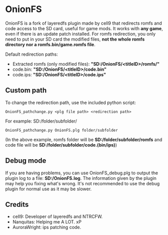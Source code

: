 # OnionFS
OnionFS is a fork of layeredfs plugin made by cell9 that redirects romfs and code access to the SD card, useful for game mods. It works with **any game**, even if there is an update patch installed. For romfs redirection, you only need to put in your SD card the modified files, **not the whole romfs directory nor a romfs.bin/game.romfs file**.

Default redirection paths:
- Extracted romfs (only modified files): **"SD:/OnionFS/\<titleID\>/romfs/"** 
- code.bin: **"SD:/OnionFS/\<titleID\>/code.bin"**
- code.ips: **"SD:/OnionFS/\<titleID\>/code.ips"**

## Custom path
To change the redirection path, use the included python script:

```
OnionFS_pathchange.py <plg file path> <redirection path>
```
For example: SD:/folder/subfolder/
```
OnionFS_pathchange.py OnionFS.plg folder/subfolder
```
(In the above example, romfs folder will be **SD:/folder/subfolder/romfs** and code file will be **SD:/folder/subfolder/code.(bin/ips)**)

## Debug mode
If you are having problems, you can use OnionFS_debug.plg to output the plugin log to a file: **SD:/OnionFS.log**. The information given by the plugin may help you fixing what's wrong. It's not recommended to use the debug plugin for normal use as it may be slower.

## Credits
- cell9: Developer of layeredfs and NTRCFW.
- Nanquitas: Helping me A LOT. xP
- AuroraWright: ips patching code. 
